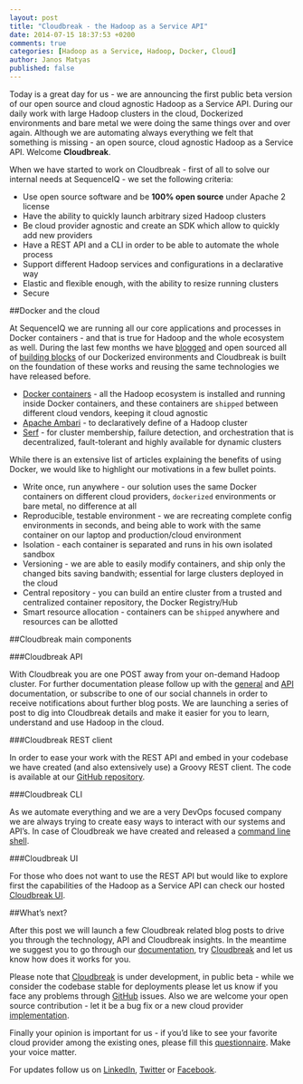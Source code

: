 ```yaml
---
layout: post
title: "Cloudbreak - the Hadoop as a Service API"
date: 2014-07-15 18:37:53 +0200
comments: true
categories: [Hadoop as a Service, Hadoop, Docker, Cloud]
author: Janos Matyas
published: false
---
```


Today is a great day for us - we are announcing the first public beta version of our open source and cloud agnostic Hadoop as a Service API. During our daily work with large Hadoop clusters in the cloud, Dockerized environments and bare metal we were doing the same things over and over again. Although we are automating always everything we felt that something is missing - an open source, cloud agnostic Hadoop as a Service API. Welcome **Cloudbreak**.

When we have started to work on Cloudbreak - first of all to solve our internal needs at SequenceIQ - we set the following criteria:

* Use open source software and be **100% open source** under Apache 2 license
* Have the ability to quickly launch arbitrary sized Hadoop clusters
* Be cloud provider agnostic and create an SDK which allow to quickly add new providers
* Have a REST API and a CLI in order to be able to automate the whole process
* Support different Hadoop services and configurations in a declarative way
* Elastic and flexible enough, with the ability to resize running clusters
* Secure

##Docker and the cloud

At SequenceIQ we are running all our core applications and processes in Docker containers - and that is true for Hadoop and the whole ecosystem as well. During the last few months we have [blogged](http://blog.sequenceiq.com/blog/2014/06/19/multinode-hadoop-cluster-on-docker/) and open sourced all of [building blocks](https://hub.docker.com/u/sequenceiq/) of our Dockerized environments and Cloudbreak is built on the foundation of these works and reusing the same technologies we have released before.

* [Docker containers](https://hub.docker.com/u/sequenceiq/) - all the Hadoop ecosystem is installed and running inside Docker containers, and these containers are `shipped` between different cloud vendors, keeping it cloud agnostic
* [Apache Ambari](https://github.com/sequenceiq/ambari-rest-client) - to declaratively define of a Hadoop cluster
* [Serf](https://github.com/sequenceiq/docker-serf) - for cluster membership, failure detection, and orchestration that is decentralized, fault-tolerant and highly available for dynamic clusters

<!-- more -->

While there is an extensive list of articles explaining the benefits of using Docker, we would like to highlight our motivations in a few bullet points.

* Write once, run anywhere - our solution uses the same Docker containers on different cloud providers, `dockerized` environments or bare metal, no difference at all
* Reproducible, testable environment - we are recreating complete config environments in seconds, and being able to work with the same container on our laptop and production/cloud environment
* Isolation - each container is separated and runs in his own isolated sandbox
* Versioning - we are able to easily modify containers, and ship only the changed bits saving bandwith; essential for large clusters deployed in the cloud
* Central repository - you can build an entire cluster from a trusted and centralized container repository, the Docker Registry/Hub
* Smart resource allocation - containers can be `shipped` anywhere and resources can be allotted


##Cloudbreak main components

###Cloudbreak API

With Cloudbreak you are one POST away from your on-demand Hadoop cluster. For further documentation please follow up with the [general](http://sequenceiq.com/cloudbreak/) and [API](http://docs.cloudbreak.apiary.io/) documentation, or subscribe to one of our social channels in order to receive notifications about further blog posts. We are launching a series of post to dig into Cloudbreak details and make it easier for you to learn, understand and use Hadoop in the cloud.

###Cloudbreak REST client

In order to ease your work with the REST API and embed in your codebase we have created (and also extensively use) a Groovy REST client. The code is available at our [GitHub repository](https://github.com/sequenceiq/cloudbreak-rest-client). 

###Cloudbreak CLI

As we automate everything and we are a very DevOps focused company we are always trying to create easy ways to interact with our systems and API’s. In case of Cloudbreak we have created and released a [command line shell](https://github.com/sequenceiq/cloudbreak-shell).

###Cloudbreak UI

For those who does not want to use the REST API but would like to explore first the capabilities of the Hadoop as a Service API can check our hosted [Cloudbreak UI](https://cloudbreak.sequenceiq.com/).

##What’s next?

After this post we will launch a few Cloudbreak related blog posts to drive you through the technology, API and Cloudbreak insights. In the meantime we suggest you to go through our [documentation](http://sequenceiq.com/cloudbreak/), try [Cloudbreak](http://cloudbreak.sequenceiq.com/) and let us know how does it works for you.

Please note that [Cloudbreak](http://cloudbreak.sequenceiq.com/) is under development, in public beta - while we consider the codebase stable for deployments please let us know if you face any problems through [GitHub](https://github.com/sequenceiq/cloudbreak) issues. Also we are welcome your open source contribution - let it be a bug fix or a new cloud provider [implementation](http://sequenceiq.com/cloudbreak/#add-new-cloud-providers).

Finally your opinion is important for us - if you’d like to see your favorite cloud provider among the existing ones, please fill this [questionnaire](https://docs.google.com/forms/d/129RVh6VfjRsuuHOcS3VPbFYTdM2SEjANDsGCR5Pul0I/viewform). Make your voice matter.

For updates follow us on [LinkedIn](https://www.linkedin.com/company/sequenceiq/), [Twitter](https://twitter.com/sequenceiq) or [Facebook](https://www.facebook.com/sequenceiq).
